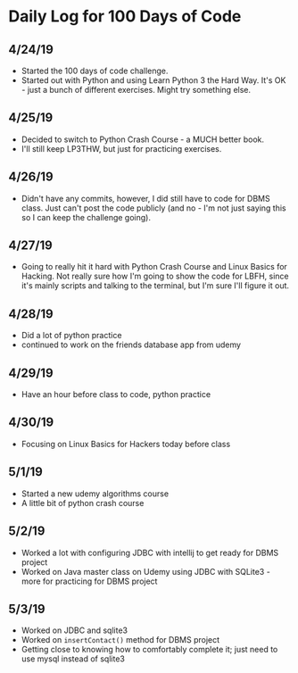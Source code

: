 # Daily Log for 100 Days of Code

## 4/24/19

- Started the 100 days of code challenge.
- Started out with Python and using Learn Python 3 the Hard Way. It's OK - just a bunch of different exercises. Might try something else.

## 4/25/19

- Decided to switch to Python Crash Course - a MUCH better book.
- I'll still keep LP3THW, but just for practicing exercises.

## 4/26/19

- Didn't have any commits, however, I did still have to code for DBMS class. Just can't post the code publicly (and no - I'm not just saying this so I can keep the challenge going).

## 4/27/19

- Going to really hit it hard with Python Crash Course and Linux Basics for Hacking. Not really sure how I'm going to show the code for LBFH, since it's mainly scripts and talking to the terminal, but I'm sure I'll figure it out.

## 4/28/19

- Did a lot of python practice
- continued to work on the friends database app from udemy

## 4/29/19

- Have an hour before class to code, python practice

## 4/30/19

- Focusing on Linux Basics for Hackers today before class

## 5/1/19

- Started a new udemy algorithms course
- A little bit of python crash course

## 5/2/19

- Worked a lot with configuring JDBC with intellij to get ready for DBMS project
- Worked on Java master class on Udemy using JDBC with SQLite3 - more for practicing for DBMS project

## 5/3/19

- Worked on JDBC and sqlite3
- Worked on ```insertContact()``` method for DBMS project
- Getting close to knowing how to comfortably complete it; just need to use mysql instead of sqlite3
